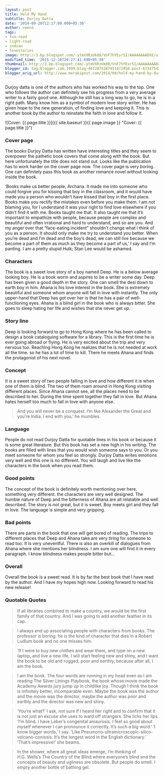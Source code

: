 ```yaml
---
layout: post
title: Hold My Hand
subtitle: Durjoy Datta
date: '2014-09-20T12:17:00.000+05:30'
author: veena
tags:
- fun-read
- light-read
- indian
- lovestories
image: http://3.bp.blogspot.com/-ytmVXRzUk08/VnF7hYEsr5I/AAAAAAAADXE/ufHceiMF874/s1600/IMG_20151216_200327.jpg
modified_time: '2015-12-16T20:27:41.690+05:30'
thumbnail: http://3.bp.blogspot.com/-ytmVXRzUk08/VnF7hYEsr5I/AAAAAAAADXE/ufHceiMF874/s72-c/IMG_20151216_200327.jpg
blogger_id: tag:blogger.com,1999:blog-4672875287451472458.post-6334754275882357031
blogger_orig_url: http://www.merakipost.com/2014/09/hold-my-hand-by-durjoy-datta.html
---
```


Durjoy datta is one of the authors who has worked his way to the top. One who follows the author can definitely see his progress from a very average writer to a fairly good one. Although he still has a long way to go, he is in a right path. Many know him as a symbol of modern love story writer. He has given hope to the new generation, of finding love and keeping it. This is another book by the author to reinstate the faith in love and follow it.

![Cover: {{ page.title }}]({{ site.baseurl }}{{ page.image }} "Cover: {{ page.title }}")

### Cover page

The books Durjoy Datta has written have interesting titles and they seem to overpower the pathetic book covers that come along with the book. But here unfortunately the title does not stand out. Looks like the publication has to work harder on the cover page now. The cover page is very boring. One can definitely pass this book as another romance novel without looking inside the book.

‘Books make us better people, Archana. It made me into someone who could forgive you for kissing that boy in the classroom, and it would have made you a person who wouldn’t have kissed that boy in the first place. Books make you rectify the mistakes even before you make them. I am not blaming you, for I understand it was your right to find love elsewhere if you didn’t find it with me. Books taught me that. It also taught me that it’s important to empathize with people, because people are complex and beautiful and often irrational and hard to understand, and so are you. And my anger over that “face-eating incident” shouldn’t change what I think of you as a person. It should only make me try to understand you better. When you’re dead and I’m dead and the boy’s dead, we can still live because we become a part of them as much as they become a part of us,’ I say and I’m panting. I am a pretty stupid Hulk; Stan Lee would be ashamed.

### Characters

The book is a sweet love story of a boy named Deep. He is a below average looking boy. He is a book worm and aspires to be a writer some day. Deep has been given a good depth in the story. One can smell the desi down to earth boy in him. Ahana is his love interest in the book. She is extremely beautiful and someone whom anyone will fall in love with instantly. The only upper-hand that Deep has got over her is that he has a pair of well-functioning eyes. Ahana is a blind girl in the book who is always bitter. She goes to sleep hating her life and wishes that she never get up.

### Story line

Deep is looking forward to go to Hong Kong where he has been called to design a book cataloguing software for a library. This is the first time he is ever going abroad or flying. He is very excited about the trip and very nervous too. Reaching Hong Kong he realizes that he is not needed at work all the time. so he has a lot of time to kill. There he meets Ahana and finds the protagonist of his next novel.

### Concept

It is a sweet story of two people falling in love and how different it is when one of them is blind. The two of them roam around in Hong Kong visiting different places. Since Ahana cannot see, all the places need to be described to her. During the time spent together they fall in love. But Ahana hates herself too much to fall in love with anyone else.

> And you will never be a conquest. I’m like Alexander the Great and you’re India. I end with you,’ he mumbles.&nbsp;

### Language

People do not read Durjoy Datta for quotable lines in his book or because it is some great literature. But this book has set a new high in his writing. The books are filled with lines that you would wish someone says to you. Or you meet someone for whom you feel so strongly. Durjoy Datta writes emotions very well and this one is no different. You will laugh and live like the characters in the book when you read them.

### Good points

The concept of the book is definitely worth mentioning over here. something very different. the characters are very well designed. The humble nature of Deep and the bitterness of Ahana are all relatable and well described. The story is not great, but it is sweet. Boy meets girl and they fall in love. The language is simple and very gripping.

### Bad points

There are parts in the book that one will get bored of reading. The trips to different places that Deep and Ahana take are very tiring for someone to read too. It is very uneventful. There is also an overkill of dialogues from Ahana where she mentions her blindness. I am sure one will find it in every paragraph. I know blindness makes people bitter but…

### Overall

Overall the book is a sweet read. It is by far the best book that I have read by the author. And I have my hopes high now. Looking forward to read his new release!

### Quotable Quotes

> If all libraries combined to make a country, we would be the first family of that country. And I was going to add another feather in its cap.

> I always end up associating people with characters from books. The professor is boring, he is the kind of character that dies in a Robert Ludlum book and no one misses him.

> ‘If I were to buy new clothes and wear them, and type on a new laptop, and live a new life, I will start feeling new and shiny, and I want the book to be old and rugged, poor and earthly, because after all, I am the book.

>I am the book. The four words are running in my head even as I am reading The Silver Linings Playbook, the book whose movie made the Academy Awards jury jump up in childlike joy. Though I think the book is infinitely better, incomparable even. Maybe the book was the author and the movie was the director, maybe the author was poor and earthly and the director was new and shiny.

> ‘You’re what?’ I ask, not sure if I heard her right and to confirm that it is not just an excuse she uses to ward off strangers.
She licks her lips. ‘I’m blind. I have Leber’s congenital amaurosis. I feel so good about myself whenever I can pronounce it correctly. It’s such a big word.’
‘I know bigger words,’ I say. ‘Like Pneumono-ultramicroscopic-silico-volcano-coniosis. It’s the longest word in the English dictionary.’
‘That’s impressive!’ she beams.

> In the shower, where all great ideas emerge, I’m thinking of H.G.&nbsp;Wells’s The Country of the Blind where everyone’s blind and the concepts of beauty and ugliness are obsolete. But people do smell. I empty another bottle of bathing gel.
